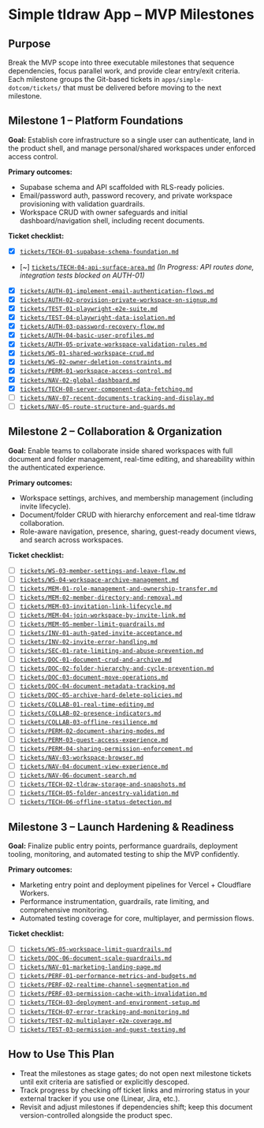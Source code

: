 # Simple tldraw App – MVP Milestones

## Purpose

Break the MVP scope into three executable milestones that sequence dependencies, focus parallel work, and provide clear entry/exit criteria. Each milestone groups the Git-based tickets in `apps/simple-dotcom/tickets/` that must be delivered before moving to the next milestone.

## Milestone 1 – Platform Foundations

**Goal:** Establish core infrastructure so a single user can authenticate, land in the product shell, and manage personal/shared workspaces under enforced access control.

**Primary outcomes:**
- Supabase schema and API scaffolded with RLS-ready policies.
- Email/password auth, password recovery, and private workspace provisioning with validation guardrails.
- Workspace CRUD with owner safeguards and initial dashboard/navigation shell, including recent documents.

**Ticket checklist:**
- [x] [`tickets/TECH-01-supabase-schema-foundation.md`](tickets/TECH-01-supabase-schema-foundation.md)
- [~] [`tickets/TECH-04-api-surface-area.md`](tickets/TECH-04-api-surface-area.md) *(In Progress: API routes done, integration tests blocked on AUTH-01)*
- [x] [`tickets/AUTH-01-implement-email-authentication-flows.md`](tickets/AUTH-01-implement-email-authentication-flows.md)
- [x] [`tickets/AUTH-02-provision-private-workspace-on-signup.md`](tickets/AUTH-02-provision-private-workspace-on-signup.md)
- [x] [`tickets/TEST-01-playwright-e2e-suite.md`](tickets/TEST-01-playwright-e2e-suite.md)
- [x] [`tickets/TEST-04-playwright-data-isolation.md`](tickets/TEST-04-playwright-data-isolation.md)
- [x] [`tickets/AUTH-03-password-recovery-flow.md`](tickets/AUTH-03-password-recovery-flow.md)
- [x] [`tickets/AUTH-04-basic-user-profiles.md`](tickets/AUTH-04-basic-user-profiles.md)
- [x] [`tickets/AUTH-05-private-workspace-validation-rules.md`](tickets/AUTH-05-private-workspace-validation-rules.md)
- [x] [`tickets/WS-01-shared-workspace-crud.md`](tickets/WS-01-shared-workspace-crud.md)
- [x] [`tickets/WS-02-owner-deletion-constraints.md`](tickets/WS-02-owner-deletion-constraints.md)
- [x] [`tickets/PERM-01-workspace-access-control.md`](tickets/PERM-01-workspace-access-control.md)
- [x] [`tickets/NAV-02-global-dashboard.md`](tickets/NAV-02-global-dashboard.md)
- [x] [`tickets/TECH-08-server-component-data-fetching.md`](tickets/TECH-08-server-component-data-fetching.md)
- [ ] [`tickets/NAV-07-recent-documents-tracking-and-display.md`](tickets/NAV-07-recent-documents-tracking-and-display.md)
- [ ] [`tickets/NAV-05-route-structure-and-guards.md`](tickets/NAV-05-route-structure-and-guards.md)

## Milestone 2 – Collaboration & Organization

**Goal:** Enable teams to collaborate inside shared workspaces with full document and folder management, real-time editing, and shareability within the authenticated experience.

**Primary outcomes:**
- Workspace settings, archives, and membership management (including invite lifecycle).
- Document/folder CRUD with hierarchy enforcement and real-time tldraw collaboration.
- Role-aware navigation, presence, sharing, guest-ready document views, and search across workspaces.

**Ticket checklist:**
- [ ] [`tickets/WS-03-member-settings-and-leave-flow.md`](tickets/WS-03-member-settings-and-leave-flow.md)
- [ ] [`tickets/WS-04-workspace-archive-management.md`](tickets/WS-04-workspace-archive-management.md)
- [ ] [`tickets/MEM-01-role-management-and-ownership-transfer.md`](tickets/MEM-01-role-management-and-ownership-transfer.md)
- [ ] [`tickets/MEM-02-member-directory-and-removal.md`](tickets/MEM-02-member-directory-and-removal.md)
- [ ] [`tickets/MEM-03-invitation-link-lifecycle.md`](tickets/MEM-03-invitation-link-lifecycle.md)
- [ ] [`tickets/MEM-04-join-workspace-by-invite-link.md`](tickets/MEM-04-join-workspace-by-invite-link.md)
- [ ] [`tickets/MEM-05-member-limit-guardrails.md`](tickets/MEM-05-member-limit-guardrails.md)
- [ ] [`tickets/INV-01-auth-gated-invite-acceptance.md`](tickets/INV-01-auth-gated-invite-acceptance.md)
- [ ] [`tickets/INV-02-invite-error-handling.md`](tickets/INV-02-invite-error-handling.md)
- [ ] [`tickets/SEC-01-rate-limiting-and-abuse-prevention.md`](tickets/SEC-01-rate-limiting-and-abuse-prevention.md)
- [ ] [`tickets/DOC-01-document-crud-and-archive.md`](tickets/DOC-01-document-crud-and-archive.md)
- [ ] [`tickets/DOC-02-folder-hierarchy-and-cycle-prevention.md`](tickets/DOC-02-folder-hierarchy-and-cycle-prevention.md)
- [ ] [`tickets/DOC-03-document-move-operations.md`](tickets/DOC-03-document-move-operations.md)
- [ ] [`tickets/DOC-04-document-metadata-tracking.md`](tickets/DOC-04-document-metadata-tracking.md)
- [ ] [`tickets/DOC-05-archive-hard-delete-policies.md`](tickets/DOC-05-archive-hard-delete-policies.md)
- [ ] [`tickets/COLLAB-01-real-time-editing.md`](tickets/COLLAB-01-real-time-editing.md)
- [ ] [`tickets/COLLAB-02-presence-indicators.md`](tickets/COLLAB-02-presence-indicators.md)
- [ ] [`tickets/COLLAB-03-offline-resilience.md`](tickets/COLLAB-03-offline-resilience.md)
- [ ] [`tickets/PERM-02-document-sharing-modes.md`](tickets/PERM-02-document-sharing-modes.md)
- [ ] [`tickets/PERM-03-guest-access-experience.md`](tickets/PERM-03-guest-access-experience.md)
- [ ] [`tickets/PERM-04-sharing-permission-enforcement.md`](tickets/PERM-04-sharing-permission-enforcement.md)
- [ ] [`tickets/NAV-03-workspace-browser.md`](tickets/NAV-03-workspace-browser.md)
- [ ] [`tickets/NAV-04-document-view-experience.md`](tickets/NAV-04-document-view-experience.md)
- [ ] [`tickets/NAV-06-document-search.md`](tickets/NAV-06-document-search.md)
- [ ] [`tickets/TECH-02-tldraw-storage-and-snapshots.md`](tickets/TECH-02-tldraw-storage-and-snapshots.md)
- [ ] [`tickets/TECH-05-folder-ancestry-validation.md`](tickets/TECH-05-folder-ancestry-validation.md)
- [ ] [`tickets/TECH-06-offline-status-detection.md`](tickets/TECH-06-offline-status-detection.md)

## Milestone 3 – Launch Hardening & Readiness

**Goal:** Finalize public entry points, performance guardrails, deployment tooling, monitoring, and automated testing to ship the MVP confidently.

**Primary outcomes:**
- Marketing entry point and deployment pipelines for Vercel + Cloudflare Workers.
- Performance instrumentation, guardrails, rate limiting, and comprehensive monitoring.
- Automated testing coverage for core, multiplayer, and permission flows.

**Ticket checklist:**
- [ ] [`tickets/WS-05-workspace-limit-guardrails.md`](tickets/WS-05-workspace-limit-guardrails.md)
- [ ] [`tickets/DOC-06-document-scale-guardrails.md`](tickets/DOC-06-document-scale-guardrails.md)
- [ ] [`tickets/NAV-01-marketing-landing-page.md`](tickets/NAV-01-marketing-landing-page.md)
- [ ] [`tickets/PERF-01-performance-metrics-and-budgets.md`](tickets/PERF-01-performance-metrics-and-budgets.md)
- [ ] [`tickets/PERF-02-realtime-channel-segmentation.md`](tickets/PERF-02-realtime-channel-segmentation.md)
- [ ] [`tickets/PERF-03-permission-cache-with-invalidation.md`](tickets/PERF-03-permission-cache-with-invalidation.md)
- [ ] [`tickets/TECH-03-deployment-and-environment-setup.md`](tickets/TECH-03-deployment-and-environment-setup.md)
- [ ] [`tickets/TECH-07-error-tracking-and-monitoring.md`](tickets/TECH-07-error-tracking-and-monitoring.md)
- [ ] [`tickets/TEST-02-multiplayer-e2e-coverage.md`](tickets/TEST-02-multiplayer-e2e-coverage.md)
- [ ] [`tickets/TEST-03-permission-and-guest-testing.md`](tickets/TEST-03-permission-and-guest-testing.md)

## How to Use This Plan

- Treat the milestones as stage gates; do not open next milestone tickets until exit criteria are satisfied or explicitly descoped.
- Track progress by checking off ticket links and mirroring status in your external tracker if you use one (Linear, Jira, etc.).
- Revisit and adjust milestones if dependencies shift; keep this document version-controlled alongside the product spec.
